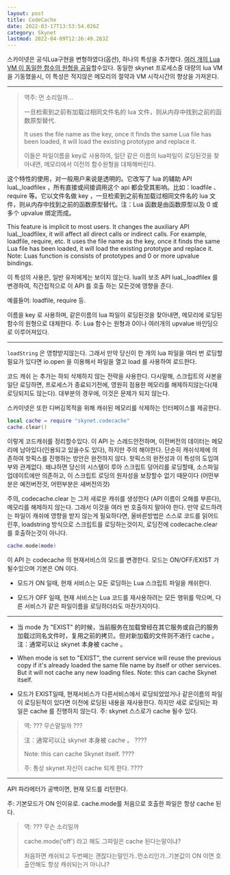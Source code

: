 ```yaml
---
layout: post
title: CodeCache
date: 2022-03-17T13:53:54.026Z
category: Skynet
lastmod: 2022-04-09T12:26:49.283Z
---
```


스카이넷은 공식Lua구현을 변형하였다(옵션), 하나의 특성을 추가했다. [여러 개의 Lua VM 이 동일한 함수의 원형을 공유](https://blog.codingnow.com/2014/03/lua_shared_proto.html)할수있다. 동일한 skynet 프로세스중 대량의 lua VM을 기동했을시, 이 특성은 적지않은 메모리의 절약과 VM 시작시간의 향상을 가져온다.

---
> 역주: 먼 소리일까...  
> 
> 一旦检索到之前有加载过相同文件名的 lua 文件，则从内存中找到之前的函数原型替代.  
> 
> It uses the file name as the key, once it finds the same Lua file has been loaded, it will load the existing prototype and replace it.  
> 
> 이들은 파일이름을 key로 사용하여, 일단 같은 이름의 lua파일이 로딩된것을 찾아내면, 메모리에서 이전의 함수원형을 대체해버린다.  
> 


这个特性的使用，对一般用户来说是透明的。它改写了 lua 的辅助 API luaL_loadfilex ，所有直接或间接调用这个 api 都会受其影响。比如：loadfile 、require 等。它以文件名做 key ，一旦检索到之前有加载过相同文件名的 lua 文件，则从内存中找到之前的函数原型替代。注：Lua 函数是由函数原型以及 0 或多个 upvalue 绑定而成。


This feature is implicit to most users. It changes the auxiliary API luaL_loadfilex, it will affect all direct calls or indirect calls. For example, loadfile, require, etc. It uses the file name as the key, once it finds the same Lua file has been loaded, it will load the existing prototype and replace it. Note: Luas function is consists of prototypes and 0 or more upvalue bindings.


이 특성의 사용은, 일반 유저에게는 보이지 않는다. lua의 보조 API luaL_loadfilex 를 변경하여, 직간접적으로 이 API 를 호출 하는 모든것에 영향을 준다.

예를들어: loadfile, require 등.

이름을 key 로 사용하며, 같은이름의 lua 파일이 로딩된것을 찾아내면, 메모리에 로딩된 함수의 원형으로 대체한다.
주: Lua 함수는 원형과 0이나 여러개의 upvalue 바인딩으로 이루어져있다.



---


`loadString` 은 영향받지않는다. 그래서 만약 당신이 한 개의 lua 파일을 여러 번 로딩할필요가 있다면 io.open 을 이용해서 파일을 열고 load 를 사용하여 로드한다.


코드 캐쉬 는 추가는 하되 삭제하지 않는 전략을 사용한다. 다시말해, 스크립트의 사본을 일단 로딩하면, 프로세스가 종료되기전에, 영원히 점용한 메모리를 해제하지않는다(재로딩되지도 않는다). 대부분의 경우에, 이것은 문제가 되지 않는다.


스카이넷은 또한 디버깅목적을 위해 캐쉬된 메모리를 삭제하는 인터페이스를 제공한다.  

```lua
local cache = require "skynet.codecache"
cache.clear()
```

이렇게 코드캐쉬를 정리할수있다. 이 API 는 스레드안전하며, 이전버전의 데이터는 메모리에 남아있다(인용되고 있을수도 있다), 하지만 주의 해야한다. 단순히 캐쉬삭제에 의존하여 핫픽스를 진행하는 방안은 완전하지 않다. 핫픽스의 완전성과 이 특성의 도입여부와 관계없다. 왜냐하면 당신의 시스템이 루아 스크립트 덩어리를 로딩할때, 소스파일 업데이트에만 의존하고, 이 스크립트 로딩의 원자성을 보장할수 없기 때문이다 (어떤부분은 예전버전것, 어떤부분은 새버전의것)


주의, codecache.clear 는 그저 새로운 캐쉬를 생성한다 (API 이름이 오해를 부른다), 메모리를 해제하지 않는다. 그래서 이것을 여러 번 호출하지 말아야 한다. 만약 로드하려는 파일이 캐쉬에 영향을 받지 않는게 필요하다면, 올바른방법은 스스로 코드를 읽어드린후, loadstring 방식으로 스크립트를 로딩하는것이지, 로딩전에 codecache.clear 를 호출하는것이 아니다.

```lua
cache.mode(mode)
```

이 API 는 codecache 의 현재서비스의 모드를 변경한다. 모드는 ON/OFF/EXIST 가될수있으며 기본은 ON 이다.



* 모드가 ON 일때, 현재 서비스는 모든 로딩하는 Lua 스크립트 파일을 캐쉬한다.

* 모드가 OFF 일때, 현재 서비스는 Lua 코드를 재사용하려는 모든 행위를 막으며, 다른 서비스가 같은 파일이름을 로딩하더라도 마찬가지이다.

---

* 当 mode 为 "EXIST" 的时候，当前服务在加载曾经在其它服务或自己的服务加载过同名文件时，复用之前的拷贝。但对新加载的文件则不进行 cache 。注：通常可以让 skynet 本身被 cache 。
* When mode is set to "EXIST", the current service will reuse the previous copy if it's already loaded the same file name by itself or other services. But it will not cache any new loading files. Note: this can cache Skynet itself.

* 모드가 EXIST일때, 현재서비스가 다른서비스에서 로딩되었었거나 같은이름의 파일이 로딩된적이 있다면 이전에 로딩된 내용을 재사용한다. 하지만 새로 로딩되는 파일은 cache 를 진행하지 않는다. 주: skynet 스스로가 cache 될수 있다.



> 역: ??? 무슨말일까 ???  
> 
> 注：通常可以让 skynet 本身被 cache 。 ????  
> 
> Note: this can cache Skynet itself. ????  
> 
> 주: 통상 skynet 자신이 cache 되게 한다.  ????  
> 

---


API 파라메터가 공백이면, 현재 모드를 리턴한다.

주: 기본모드가 ON 인이유로. cache.mode를 처음으로 호출한 파일은 항상 cache 된다.

> 역: ??? 무슨 소리일까  
>  
> cache.mode('off') 라고 해도 그파일은 cache 된다는말이냐?  
> 
> 처음하면 캐쉬되고 두번째는 괜찮다는말인가..먼소리인가..기본값이 ON 이면 호출안해도 항상 캐쉬되는거 아니냐?  
> 
> 